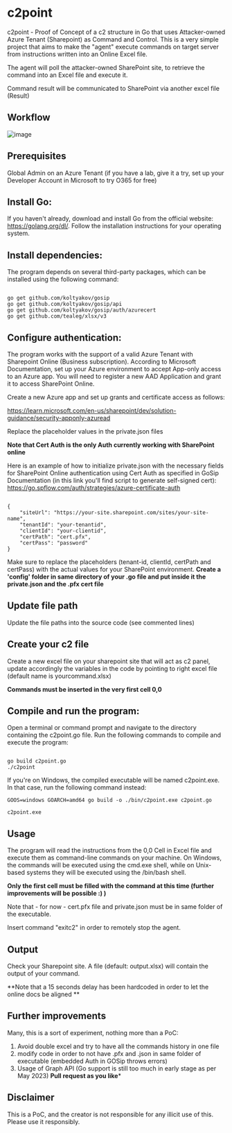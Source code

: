 # c2point
c2point - Proof of Concept of a c2 structure in Go that uses Attacker-owned Azure Tenant (Sharepoint) as Command and Control.
This is a very simple project that aims to make the "agent" execute commands on target server from instructions written into an Online Excel file.

The agent will poll the attacker-owned SharePoint site, to retrieve the command into an Excel file and execute it.

Command result will be communicated to SharePoint via another excel file (Result)

## Workflow

![image](https://github.com/giovannicolonna/c2point/assets/10105061/f0f2fbac-4fe9-45fa-bccc-d02c33d9712d)


## Prerequisites
Global Admin on an Azure Tenant (if you have a lab, give it a try, set up your Developer Account in Microsoft to try O365 for free)


## Install Go: 
If you haven't already, download and install Go from the official website: https://golang.org/dl/. Follow the installation instructions for your operating system.

## Install dependencies: 
The program depends on several third-party packages, which can be installed using the following command:


```

go get github.com/koltyakov/gosip
go get github.com/koltyakov/gosip/api
go get github.com/koltyakov/gosip/auth/azurecert
go get github.com/tealeg/xlsx/v3

```



## Configure authentication: 

The program works with the support of a valid Azure Tenant with Sharepoint Online (Business subscription). According to Microsoft Documentation, set up your Azure environment to accept App-only access to an Azure app. You will need to register a new AAD Application and grant it to access SharePoint Online. 

Create a new Azure app and set up grants and certificate access as follows:

https://learn.microsoft.com/en-us/sharepoint/dev/solution-guidance/security-apponly-azuread

Replace the placeholder values in the private.json files

**Note that Cert Auth is the only Auth currently working with SharePoint online**

Here is an example of how to initialize private.json with the necessary fields for SharePoint Online authentication using Cert Auth as specified in GoSip Documentation (in this link you'll find script to generate self-signed cert): https://go.spflow.com/auth/strategies/azure-certificate-auth

```

{
	"siteUrl": "https://your-site.sharepoint.com/sites/your-site-name",
	"tenantId": "your-tenantid",
	"clientId": "your-clientid",
	"certPath": "cert.pfx",
	"certPass": "password"
}

```
Make sure to replace the placeholders (tenant-id, clientId, certPath and certPass) with the actual values for your SharePoint environment.
**Create a 'config' folder in same directory of your .go file and put inside it the private.json and the .pfx cert file**


## Update file path
  Update the file paths into the source code (see commented lines)
  
## Create your c2 file
  Create a new excel file on your sharepoint site that will act as c2 panel, update accordingly the variables in the code by pointing to right excel file (default name is yourcommand.xlsx)
  
**Commands must be inserted in the very first cell 0,0**

## Compile and run the program:
  Open a terminal or command prompt and navigate to the directory containing the c2point.go file. Run the following commands to compile and execute the program:

```

go build c2point.go
./c2point

```

If you're on Windows, the compiled executable will be named c2point.exe. In that case, run the following command instead:

```
GOOS=windows GOARCH=amd64 go build -o ./bin/c2point.exe c2point.go 

c2point.exe
```
## Usage

The program will read the instructions from the 0,0 Cell in Excel file and execute them as command-line commands on your machine. On Windows, the commands will be executed using the cmd.exe shell, while on Unix-based systems they will be executed using the /bin/bash shell.

**Only the first cell must be filled with the command at this time (further improvements will be possible :) )**

Note that - for now - cert.pfx file and private.json must be in same folder of the executable.

Insert command "exitc2" in order to remotely stop the agent.

## Output
Check your Sharepoint site. A file (default: output.xlsx) will contain the output of your command.

**Note that a 15 seconds delay has been hardcoded in order to let the online docs be aligned **

## Further improvements
Many, this is a sort of experiment, nothing more than a PoC:
1) Avoid double excel and try to have all the commands history in one file
2) modify code in order to not have .pfx and .json in same folder of executable (embedded Auth in GOSip throws errors)
3) Usage of Graph API (Go support is still too much in early stage as per May 2023)
**Pull request as you like***

## Disclaimer 
This is a PoC, and the creator is not responsible for any illicit use of this. Please use it responsibly.


